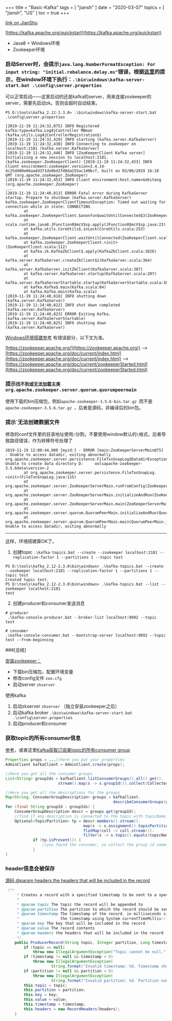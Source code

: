 +++
title = "Basic-Kafka"
tags = [
    "jiansh"
]
date = "2020-03-07"
topics = [
    "jiansh",
    "US"
]
toc = true
+++



[link on JianShu](https://www.jianshu.com/p/fbaaa7fe7f62)

[https://kafka.apache.org/quickstart](https://kafka.apache.org/quickstart)

- Java8 + Windows环境 
- Zookeeper环境

### 启动Server时，会提示`java.lang.NumberFormatException: For input string: "initial.rebalance.delay.ms"`错误，根据[这里](https://stackoverflow.com/a/57513323/1087122)的提示，在window环境下执行：`.\bin\windows\kafka-server-start.bat .\config\server.properties` 

可以正常启动——这里启动的还是kafka的server，用来连接zookeeper的server，需要先启动zk。否则会超时自动结束。
```
PS D:\tools\kafka_2.12-2.3.0> .\bin\windows\kafka-server-start.bat .\config\server.properties

[2019-11-19 11:24:32,075] INFO Registered kafka:type=kafka.Log4jController MBean (kafka.utils.Log4jControllerRegistration$)
[2019-11-19 11:24:32,429] INFO starting (kafka.server.KafkaServer)
[2019-11-19 11:24:32,430] INFO Connecting to zookeeper on localhost:2181 (kafka.server.KafkaServer)
[2019-11-19 11:24:32,446] INFO [ZooKeeperClient Kafka server] Initializing a new session to localhost:2181. (kafka.zookeeper.ZooKeeperClient) [2019-11-19 11:24:32,453] INFO Client environment:zookeeper.version=3.4.14-4c25d480e66aadd371de8bd2fd8da255ac140bcf, built on 03/06/2019 16:18 GMT (org.apache.zookeeper.ZooKeeper)
[2019-11-19 11:24:32,453] INFO Client environment:host.name=Gebitang (org.apache.zookeeper.ZooKeeper)
...
[2019-11-19 11:24:40,813] ERROR Fatal error during KafkaServer startup. Prepare to shutdown (kafka.server.KafkaServer)
kafka.zookeeper.ZooKeeperClientTimeoutException: Timed out waiting for connection while in state: CONNECTING
        at kafka.zookeeper.ZooKeeperClient.$anonfun$waitUntilConnected$3(ZooKeeperClient.scala:258)
        at scala.runtime.java8.JFunction0$mcV$sp.apply(JFunction0$mcV$sp.java:23)
        at kafka.utils.CoreUtils$.inLock(CoreUtils.scala:253)
        at kafka.zookeeper.ZooKeeperClient.waitUntilConnected(ZooKeeperClient.scala:254)
        at kafka.zookeeper.ZooKeeperClient.<init>(ZooKeeperClient.scala:112)
        at kafka.zk.KafkaZkClient$.apply(KafkaZkClient.scala:1826)
        at kafka.server.KafkaServer.createZkClient$1(KafkaServer.scala:364)
        at kafka.server.KafkaServer.initZkClient(KafkaServer.scala:387)
        at kafka.server.KafkaServer.startup(KafkaServer.scala:207)
        at kafka.server.KafkaServerStartable.startup(KafkaServerStartable.scala:38)
        at kafka.Kafka$.main(Kafka.scala:84)
        at kafka.Kafka.main(Kafka.scala)
[2019-11-19 11:24:40,818] INFO shutting down (kafka.server.KafkaServer)
[2019-11-19 11:24:40,822] INFO shut down completed (kafka.server.KafkaServer)
[2019-11-19 11:24:40,823] ERROR Exiting Kafka. (kafka.server.KafkaServerStartable)
[2019-11-19 11:24:40,825] INFO shutting down (kafka.server.KafkaServer)
```

[Windows环境搭建参考](https://dzone.com/articles/running-apache-kafka-on-windows-os) 有错误部分，以下文为准。

[https://zookeeper.apache.org/](https://zookeeper.apache.org/) -->[https://zookeeper.apache.org/doc/current/index.html](https://zookeeper.apache.org/doc/current/index.html)
-->[https://zookeeper.apache.org/doc/current/zookeeperStarted.html](https://zookeeper.apache.org/doc/current/zookeeperStarted.html)

### 提示`找不到或无法加载主类 org.apache.zookeeper.server.quorum.quorumpeermain`

使用下载的bin压缩包，例如`apache-zookeeper-3.5.6-bin.tar.gz `而不是 `apache-zookeeper-3.5.6.tar.gz `，后者是源码，非编译后的bin包。

### 提示`无法创建数据文件 

修改的conf文件里的目录地址使用`/`分割，不要使用window默认的`\`格式，后者导致路径错误，作为转移符号处理了

```
2019-11-19 12:00:44,800 [myid:] - ERROR [main:ZooKeeperServerMain@75] - Unable to access datadir, exiting abnormally
org.apache.zookeeper.server.persistence.FileTxnSnapLog$DatadirException: Unable to create data directory D:     oolsapache-zookeeper-3.5.6data\version-2
        at org.apache.zookeeper.server.persistence.FileTxnSnapLog.<init>(FileTxnSnapLog.java:115)
        at org.apache.zookeeper.server.ZooKeeperServerMain.runFromConfig(ZooKeeperServerMain.java:124)
        at org.apache.zookeeper.server.ZooKeeperServerMain.initializeAndRun(ZooKeeperServerMain.java:106)
        at org.apache.zookeeper.server.ZooKeeperServerMain.main(ZooKeeperServerMain.java:64)
        at org.apache.zookeeper.server.quorum.QuorumPeerMain.initializeAndRun(QuorumPeerMain.java:128)
        at org.apache.zookeeper.server.quorum.QuorumPeerMain.main(QuorumPeerMain.java:82)
Unable to access datadir, exiting abnormally
```

---
这样，环境搭建算OK了。

1. 创建topic `.\kafka-topics.bat --create --zookeeper localhost:2181 --replication-factor 1 --partitions 1 --topic test`

```
PS D:\tools\kafka_2.12-2.3.0\bin\windows> .\kafka-topics.bat --create --zookeeper localhost:2181 --replication-factor 1 --partitions 1 --topic test
Created topic test.
PS D:\tools\kafka_2.12-2.3.0\bin\windows> .\kafka-topics.bat --list --zookeeper localhost:2181
test
```

2. 创建producer和consumer发送消息

```
# producer
 .\kafka-console-producer.bat --broker-list localhost:9092 --topic test

# consumer
.\kafka-console-consumer.bat --bootstrap-server localhost:9092 --topic test --from-beginning
```

###[总结]

[安装zookeeper：](https://zookeeper.apache.org/doc/current/zookeeperStarted.html)

- 下载bin压缩包，配置环境变量
- 修改config文件 `zoo.cfg`
- 启动server `zkserver`

使用kafka

1. 启动zkserver  `zkserver` （独立安装zookeeper之后）
2. 启动kafka broker ` .\bin\windows\kafka-server-start.bat .\config\server.properties `
3. 启动producer和consumer

### 获取topic的所有consumer信息

[参考](https://stackoverflow.com/a/55938325/1087122)，或者这里[Kafka获取订阅某topic的所有consumer group](https://www.cnblogs.com/huxi2b/p/10638008.html)

```java
Properties props = ...//here you put your properties
AdminClient kafkaClient = AdminClient.create(props);

//Here you get all the consumer groups
List<String> groupIds = kafkaClient.listConsumerGroups().all().get().
                       stream().map(s -> s.groupId()).collect(Collectors.toList()); 

//Here you get all the descriptions for the groups
Map<String, ConsumerGroupDescription> groups = kafkaClient.
                                               describeConsumerGroups(groupIds).all().get();
for (final String groupId : groupIds) {
    ConsumerGroupDescription descr = groups.get(groupId);
    //find if any description is connected to the topic with topicName
    Optional<TopicPartition> tp = descr.members().stream().
                                  map(s -> s.assignment().topicPartitions()).
                                  flatMap(coll -> coll.stream()).
                                  filter(s -> s.topic().equals(topicName)).findAny();
            if (tp.isPresent()) {
                //you found the consumer, so collect the group id somewhere
            }
} 
```

### header信息会被保存

[源码 @param headers the headers that will be included in the record](https://github.com/apache/kafka/blob/trunk/clients/src/main/java/org/apache/kafka/clients/producer/ProducerRecord.java#L67)

```java
 /**
     * Creates a record with a specified timestamp to be sent to a specified topic and partition
     * 
     * @param topic The topic the record will be appended to
     * @param partition The partition to which the record should be sent
     * @param timestamp The timestamp of the record, in milliseconds since epoch. If null, the producer will assign
     *                  the timestamp using System.currentTimeMillis().
     * @param key The key that will be included in the record
     * @param value The record contents
     * @param headers the headers that will be included in the record
     */
    public ProducerRecord(String topic, Integer partition, Long timestamp, K key, V value, Iterable<Header> headers) {
        if (topic == null)
            throw new IllegalArgumentException("Topic cannot be null.");
        if (timestamp != null && timestamp < 0)
            throw new IllegalArgumentException(
                    String.format("Invalid timestamp: %d. Timestamp should always be non-negative or null.", timestamp));
        if (partition != null && partition < 0)
            throw new IllegalArgumentException(
                    String.format("Invalid partition: %d. Partition number should always be non-negative or null.", partition));
        this.topic = topic;
        this.partition = partition;
        this.key = key;
        this.value = value;
        this.timestamp = timestamp;
        this.headers = new RecordHeaders(headers);
    }
```